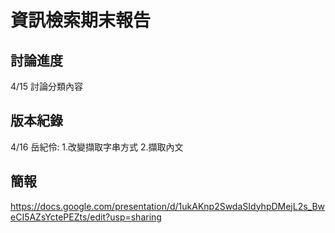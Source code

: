 # 資訊檢索期末報告
## 討論進度
4/15 討論分類內容

## 版本紀錄
4/16 岳紀伶: 1.改變擷取字串方式 2.擷取內文

## 簡報
https://docs.google.com/presentation/d/1ukAKnp2SwdaSIdyhpDMejL2s_BweCI5AZsYctePEZts/edit?usp=sharing
